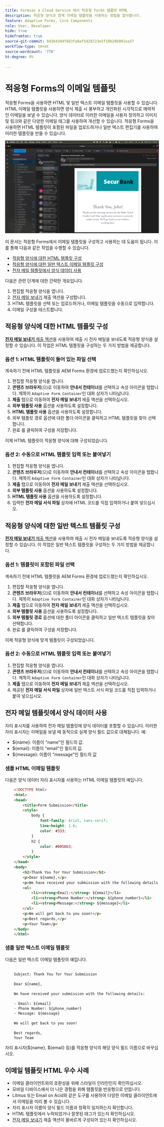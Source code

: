 ```yaml
---
title: Formsas a Cloud Service 에서 적응형 Forms 템플릿 HTML
description: 적응형 양식과 함께 이메일 템플릿을 사용하는 방법을 알아봅니다.
feature: Adaptive Forms, Core Components
role: User, Developer
hide: true
hidefromtoc: true
source-git-commit: b9364394f683fa8af5d28723e5f10b20b001ea37
workflow-type: tm+mt
source-wordcount: '776'
ht-degree: 0%

---
```


# 적응형 Forms의 이메일 템플릿

적응형 Forms을 사용하면 HTML 및 일반 텍스트 이메일 템플릿을 사용할 수 있습니다. HTML 이메일 템플릿을 사용하면 양식 제출 시 풍부하고 개인화된 시각적으로 매력적인 이메일을 보낼 수 있습니다. 양식 데이터로 이러한 이메일을 사용자 정의하고 이미지 및 링크와 같은 다양한 이메일 태그를 사용하여 개선할 수 있습니다. 적응형 Forms을 사용하면 HTML 템플릿이 포함된 파일을 업로드하거나 일반 텍스트 편집기를 사용하여 이러한 템플릿을 만들 수 있습니다.

![HTML 전자 메일 템플릿](/help/forms/assets/html-email.png)

이 문서는 적응형 Forms에서 이메일 템플릿을 구성하고 사용하는 데 도움이 됩니다. 이를 통해 다음과 같은 작업을 수행할 수 있습니다.

* [적응형 양식에 대한 HTML 템플릿 구성](#configure-an-html-template-for-an-adaptive-form)
* [적응형 양식에 대한 일반 텍스트 이메일 템플릿 구성](#configure-a-plain-text-template-for-an-adaptive-form)
* [전자 메일 템플릿에서 양식 데이터 사용](#use-form-data-in-your-email-templates)


다음은 관련 단계에 대한 간략한 개요입니다.

1. 편집할 적응형 양식을 엽니다.
1. [전자 메일 보내기](/help/forms/configure-submit-action-send-email.md) 제출 액션을 구성합니다.
1. HTML 템플릿을 선택 또는 업로드하거나, 이메일 템플릿을 수동으로 입력합니다.
1. 이메일 구성을 테스트합니다.

## 적응형 양식에 대한 HTML 템플릿 구성

[**전자 메일 보내기** 제출 액션](/help/forms/configure-submit-action-send-email.md)을 사용하여 제출 시 전자 메일을 보내도록 적응형 양식을 설정할 수 있습니다. 이 작업은 HTML 템플릿을 구성하는 두 가지 방법을 제공합니다.

### 옵션 1: HTML 템플릿이 들어 있는 파일 선택

계속하기 전에 HTML 템플릿을 AEM Forms 환경에 업로드했는지 확인하십시오.

1. 편집할 적응형 양식을 엽니다.
1. **콘텐츠 브라우저**(으)로 이동하여 **안내서 컨테이너**&#x200B;를 선택하고 속성 아이콘을 탭합니다. 제목이 `Adaptive Form Container`인 대화 상자가 나타납니다.
1. **제출** 탭으로 이동하여 **전자 메일 보내기** 제출 액션을 선택하십시오.
1. **외부 템플릿 사용** 옵션을 사용하도록 설정합니다.
1. **HTML 템플릿 사용** 옵션을 사용하도록 설정합니다.
1. 외부 템플릿 경로 옵션에 대한 폴더 아이콘을 클릭하고 HTML 템플릿을 찾아 선택합니다.
1. 완료 를 클릭하여 구성을 저장합니다.

이제 HTML 템플릿이 적응형 양식에 대해 구성되었습니다.

### 옵션 2: 수동으로 HTML 템플릿 입력 또는 붙여넣기

1. 편집할 적응형 양식을 엽니다.
1. **콘텐츠 브라우저**(으)로 이동하여 **안내서 컨테이너**&#x200B;를 선택하고 속성 아이콘을 탭합니다. 제목이 `Adaptive Form Container`인 대화 상자가 나타납니다.
1. **제출** 탭으로 이동하여 **전자 메일 보내기** 제출 액션을 선택하십시오.
1. **외부 템플릿 사용** 옵션을 사용하도록 설정합니다.
1. **HTML 템플릿 사용** 옵션을 사용하도록 설정합니다.
1. 입력한 **전자 메일 서식 파일** 상자에 HTML 코드를 직접 입력하거나 붙여 넣으십시오.


## 적응형 양식에 대한 일반 텍스트 템플릿 구성

[**전자 메일 보내기** 제출 액션](/help/forms/configure-submit-action-send-email.md)을 사용하여 제출 시 전자 메일을 보내도록 적응형 양식을 설정할 수 있습니다. 이 작업은 일반 텍스트 템플릿을 구성하는 두 가지 방법을 제공합니다.

### 옵션 1: 템플릿이 포함된 파일 선택

계속하기 전에 HTML 템플릿을 AEM Forms 환경에 업로드했는지 확인하십시오.

1. 편집할 적응형 양식을 엽니다.
1. **콘텐츠 브라우저**(으)로 이동하여 **안내서 컨테이너**&#x200B;를 선택하고 속성 아이콘을 탭합니다. 제목이 `Adaptive Form Container`인 대화 상자가 나타납니다.
1. **제출** 탭으로 이동하여 **전자 메일 보내기** 제출 액션을 선택하십시오.
1. **외부 템플릿 사용** 옵션을 사용하도록 설정합니다.
1. **외부 템플릿 경로** 옵션에 대한 폴더 아이콘을 클릭하고 일반 텍스트 템플릿을 찾아 선택합니다.
1. 완료 를 클릭하여 구성을 저장합니다.

이제 적응형 양식에 맞게 템플릿이 구성되었습니다.

### 옵션 2: 수동으로 HTML 템플릿 입력 또는 붙여넣기

1. 편집할 적응형 양식을 엽니다.
1. **콘텐츠 브라우저**(으)로 이동하여 **안내서 컨테이너**&#x200B;를 선택하고 속성 아이콘을 탭합니다. 제목이 `Adaptive Form Container`인 대화 상자가 나타납니다.
1. **제출** 탭으로 이동하여 **전자 메일 보내기** 제출 액션을 선택하십시오.
1. 제공된 **전자 메일 서식 파일** 상자에 일반 텍스트 서식 파일 코드를 직접 입력하거나 붙여 넣으십시오.

## 전자 메일 템플릿에서 양식 데이터 사용

자리 표시자를 사용하여 전자 메일 템플릿에 양식 데이터를 포함할 수 있습니다. 이러한 자리 표시자는 이메일을 보낼 때 동적으로 실제 양식 필드 값으로 대체됩니다. 예:

* ${name}: 이름이 &quot;name&quot;인 필드의 값.
* ${email}: 이름이 &quot;email&quot;인 필드의 값.
* ${message}: 이름이 &quot;message&quot;인 필드의 값

### 샘플 HTML 이메일 템플릿

다음은 양식 데이터 자리 표시자를 사용하는 HTML 이메일 템플릿의 예입니다.

```HTML
    <!DOCTYPE html>
    <html>
    <head>
        <title>Form Submission</title>
        <style>
            body {
                font-family: Arial, sans-serif;
                line-height: 1.6;
                color: #333;
            }
            h2 {
                color: #0056b3;
            }
        </style>
    </head>
    <body>
        <h2>Thank You for Your Submission</h2>
        <p>Dear ${name},</p>
        <p>We have received your submission with the following details:</p>
        <ul>
            <li><strong>Email:</strong> ${email}</li>
            <li><strong>Phone Number:</strong> ${phone_number}</li>
            <li><strong>Message:</strong> ${message}</li>
        </ul>
        <p>We will get back to you soon!</p>
        <p>Best regards,</p>
        <p>Your Team</p>
    </body>
    </html>
```

### 샘플 일반 텍스트 이메일 템플릿

다음은 일반 텍스트 이메일 템플릿의 예입니다.

```TXT
    
    Subject: Thank You for Your Submission
    
    Dear ${name},
    
    We have received your submission with the following details:
    
    - Email: ${email}
    - Phone Number: ${phone_number}
    - Message: ${message}
    
    We will get back to you soon!
    
    Best regards,
    Your Team
```

자리 표시자(${name}, ${email} 등)를 적응형 양식의 해당 양식 필드 이름으로 바꾸십시오.

## 이메일 템플릿 HTML 우수 사례

* 이메일 클라이언트와의 호환성을 위해 스타일이 인라인인지 확인하십시오.
* 모바일 디바이스에서 더 나은 경험을 위해 템플릿을 반응형으로 만듭니다.
* Litmus 또는 Email on Acid와 같은 도구를 사용하여 다양한 이메일 클라이언트에서 이메일을 미리 볼 수 있습니다.
* 자리 표시자 이름이 양식 필드 이름과 정확히 일치하는지 확인합니다.
* HTML 템플릿에서 누락되었거나 잘못된 태그가 있는지 확인하십시오.
* [전자 메일 보내기](/help/forms/configure-submit-action-send-email.md) 제출 액션이 올바르게 구성되어 있는지 확인하십시오.
